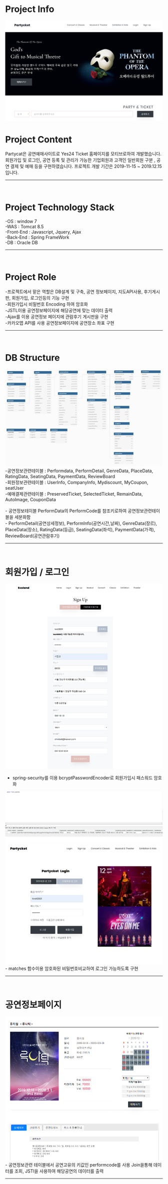 # Project Info
<img src ="/projectimage/메인 헤더.PNG"/>

# Project Content
Partycat은 공연예매사이트로 Yes24 Ticket 홈페이지를 모티브로하여 개발했습니다. 
회원가입 및 로그인, 공연 등록 및 관리가 가능한 기업회원과 고객인 일반회원 구분 , 공연 결제 및 예매 등을 구현하였습니다.
프로젝트 개발 기간은 2019-11-15 ~ 2019.12.15 입니다.
<hr>
<br/>

# Project Technology Stack
-OS : window 7<br/>
-WAS : Tomcat 8.5<br/>
-Front-End : Javascript, Jquery, Ajax<br/>
-Back-End : Spring FrameWork<br/>
-DB : Oracle DB<br/>
<hr>
<br/>

# Project Role 
-프로젝트에서 맡은 역할은 DB설계 및 구축, 공연 정보페이지, 지도API사용, 후기게시판, 회원가입, 로그인등의 기능 구현 <br/>
-회원가입시 비밀번호 Encoding 하여 암호화<br/>
-JSTL이용 공연정보페이지에 해당공연에 맞는 데이터 출력<br/>
-Ajax를 이용 공연정보 페이지에 관람후기 게시판을 구현<br/>
-카카오맵 API를 사용 공연정보페이지에 공연장소 좌표 구현<br/>
<hr>
<br/>

# DB Structure 
<img src ="/projectimage/dbdiagram.jpg"/>
-공연정보관련테이블 : Performdata, PerformDetail, GenreData, PlaceData, RatingData, SeatingData, PaymentData, ReviewBoard <br/>
-회원정보관련테이블 : UserInfo, CompanyInfo, Mydiscount, MyCoupon, seatUser <br/>
-예매결제관련테이블 : PreservedTicket, SelectedTicket, RemainData, AutoImage, CouponData <br/>
<br/>
- 공연정보테이블 PerformData의 PerformCode를 참조키로하여 공연정보관련테이블을 세분화함 <br/>
- PerformDetail(공연상세정보), PerformInfo(공연시간,날짜), GenreData(장르), PlaceData(장소), RatingData(등급), SeatingData(좌석), 
PaymentData(가격), ReviewBoard(공연관람후기)<br/>
<hr>
<br/> 


# 회원가입 / 로그인
<img src ="/projectimage/회원가입.jpg"/><br/>
- spring-security를 이용 bcryptPasswordEncoder로 회원가입시 패스워드 암호화
<img src ="/projectimage/비밀번호 암호화.jpg"/>
<br/>
<img src ="/projectimage/로그인.jpg"/>
<br/> 
- matches 함수이용 암호화된 비밀번호비교하여 로그인 가능하도록 구현
<hr>
<br/>

# 공연정보페이지
<img src ="/projectimage/예매페이지.PNG"/>
<br/>
- 공연정보관련 테이블에서 공연고유의 키값인 performcode를 사용 Join을통해 데이터를 조회,
JSTl을 사용하여 해당공연의 데이터를 출력
<hr>
<br/>






